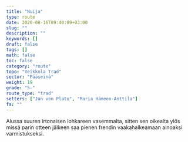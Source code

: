 ```yaml
---
title: "Nuija"
type: route
date: 2020-08-16T09:40:09+03:00
slug: ""
description: ""
keywords: []
draft: false
tags: []
math: false
toc: false
category: "route"
topo: "Veikkola Trad"
sector: "Pääseinä"
weight: 19
grade: "5-"
route_type: "trad"
setters: ["Jan von Plato", "Maria Hämeen-Anttila"]
fa: ""
---
```


Alussa suuren irtonaisen lohkareen vasemmalta, sitten sen oikealta ylös missä parin otteen jälkeen saa pienen frendin vaakahalkeamaan ainoaksi varmistukseksi.
